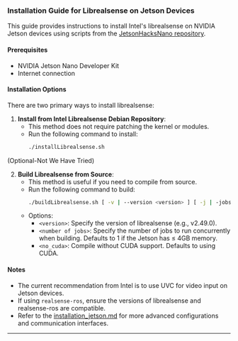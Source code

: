 
### Installation Guide for Librealsense on Jetson Devices

This guide provides instructions to install Intel's librealsense on NVIDIA Jetson devices using scripts from the [JetsonHacksNano repository](https://github.com/JetsonHacksNano/installLibrealsense).

#### Prerequisites

- NVIDIA Jetson Nano Developer Kit
- Internet connection

#### Installation Options

There are two primary ways to install librealsense:

1. **Install from Intel Librealsense Debian Repository**:
    - This method does not require patching the kernel or modules.
    - Run the following command to install:
      ```bash
      ./installLibrealsense.sh
      ```
(Optional-Not We Have Tried)

2. **Build Librealsense from Source**:
    - This method is useful if you need to compile from source.
    - Run the following command to build:
      ```bash
      ./buildLibrealsense.sh [ -v | --version <version> ] [ -j | -jobs <number of jobs> ] [ -n | --no_cuda ]
      ```
    - Options:
      - `<version>`: Specify the version of librealsense (e.g., v2.49.0).
      - `<number of jobs>`: Specify the number of jobs to run concurrently when building. Defaults to 1 if the Jetson has ≤ 4GB memory.
      - `<no_cuda>`: Compile without CUDA support. Defaults to using CUDA.

#### Notes

- The current recommendation from Intel is to use UVC for video input on Jetson devices.
- If using `realsense-ros`, ensure the versions of librealsense and realsense-ros are compatible.
- Refer to the [installation_jetson.md](https://github.com/IntelRealSense/librealsense/blob/master/doc/installation_jetson.md) for more advanced configurations and communication interfaces.

---
